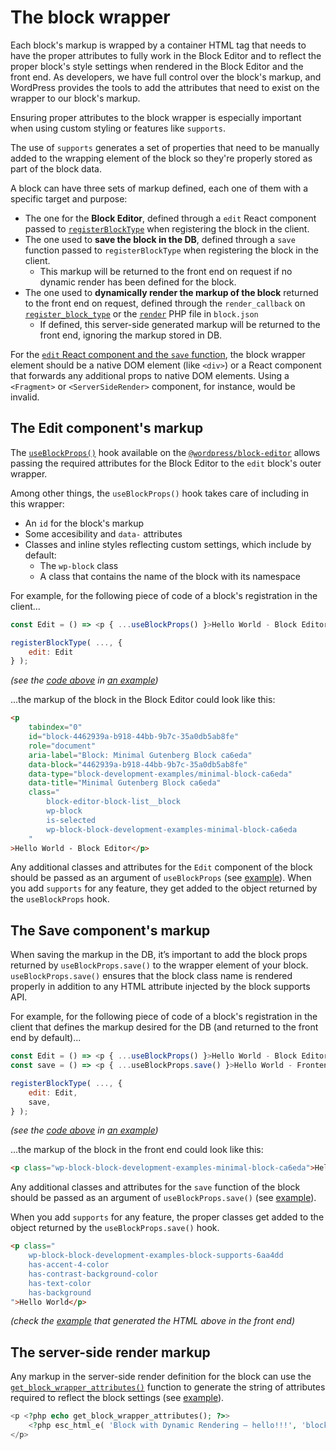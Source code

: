 # The block wrapper

Each block's markup is wrapped by a container HTML tag that needs to have the proper attributes to fully work in the Block Editor and to reflect the proper block's style settings when rendered in the Block Editor and the front end. As developers, we have full control over the block's markup, and WordPress provides the tools to add the attributes that need to exist on the wrapper to our block's markup.

Ensuring proper attributes to the block wrapper is especially important when using custom styling or features like `supports`. 

<div class="callout callout-info">
The use of <code>supports</code> generates a set of properties that need to be manually added to the wrapping element of the block so they're properly stored as part of the block data.
</div>

A block can have three sets of markup defined, each one of them with a specific target and purpose:

- The one for the **Block Editor**, defined through a `edit` React component passed to [`registerBlockType`](https://developer.wordpress.org/block-editor/reference-guides/block-api/block-registration/#registerblocktype) when registering the block in the client. 
- The one used to **save the block in the DB**, defined through a `save` function passed to `registerBlockType` when registering the block in the client. 
    - This markup will be returned to the front end on request if no dynamic render has been defined for the block.
- The one used to **dynamically render the markup of the block** returned to the front end on request, defined through the `render_callback` on [`register_block_type`](https://developer.wordpress.org/reference/functions/register_block_type/) or the [`render`](https://developer.wordpress.org/block-editor/reference-guides/block-api/block-metadata/#render) PHP file in `block.json`
    - If defined, this server-side generated markup will be returned to the front end, ignoring the markup stored in DB.

For the [`edit` React component and the `save` function](https://developer.wordpress.org/block-editor/reference-guides/block-api/block-edit-save/), the block wrapper element should be a native DOM element (like `<div>`) or a React component that forwards any additional props to native DOM elements. Using a `<Fragment>` or `<ServerSideRender>` component, for instance, would be invalid.


## The Edit component's markup

The [`useBlockProps()`](https://developer.wordpress.org/block-editor/reference-guides/packages/packages-block-editor/#useblockprops) hook available on the [`@wordpress/block-editor`](https://developer.wordpress.org/block-editor/reference-guides/packages/packages-block-editor) allows passing the required attributes for the Block Editor to the `edit` block's outer wrapper. 

Among other things, the `useBlockProps()` hook takes care of including in this wrapper:

- An `id` for the block's markup 
- Some accesibility and `data-` attributes
- Classes and inline styles reflecting custom settings, which include by default:
    - The `wp-block` class 
    - A class that contains the name of the block with its namespace

For example, for the following piece of code of a block's registration in the client...

```js
const Edit = () => <p { ...useBlockProps() }>Hello World - Block Editor</p>;

registerBlockType( ..., {
	edit: Edit
} );
```
_(see the [code above](https://github.com/WordPress/block-development-examples/blob/trunk/plugins/minimal-block-ca6eda/src/index.js) in [an example](https://github.com/WordPress/block-development-examples/tree/trunk/plugins/minimal-block-ca6eda))_

...the markup of the block in the Block Editor could look like this:
```html
<p 
    tabindex="0" 
    id="block-4462939a-b918-44bb-9b7c-35a0db5ab8fe" 
    role="document" 
    aria-label="Block: Minimal Gutenberg Block ca6eda" 
    data-block="4462939a-b918-44bb-9b7c-35a0db5ab8fe" 
    data-type="block-development-examples/minimal-block-ca6eda" 
    data-title="Minimal Gutenberg Block ca6eda" 
    class="
        block-editor-block-list__block 
        wp-block 
        is-selected 
        wp-block-block-development-examples-minimal-block-ca6eda
    "
>Hello World - Block Editor</p>
```

Any additional classes and attributes for the `Edit` component of the block should be passed as an argument of `useBlockProps` (see [example](https://github.com/WordPress/block-development-examples/blob/trunk/plugins/stylesheets-79a4c3/src/edit.js)). When you add `supports` for any feature, they get added to the object returned by the `useBlockProps` hook.


## The Save component's markup

When saving the markup in the DB, it’s important to add the block props returned by `useBlockProps.save()` to the wrapper element of your block. `useBlockProps.save()` ensures that the block class name is rendered properly in addition to any HTML attribute injected by the block supports API.

For example, for the following piece of code of a block's registration in the client that defines the markup desired for the DB (and returned to the front end by default)...

```js
const Edit = () => <p { ...useBlockProps() }>Hello World - Block Editor</p>;
const save = () => <p { ...useBlockProps.save() }>Hello World - Frontend</p>;

registerBlockType( ..., {
	edit: Edit,
	save,
} );
```

_(see the [code above](https://github.com/WordPress/block-development-examples/blob/trunk/plugins/minimal-block-ca6eda/src/index.js) in [an example](https://github.com/WordPress/block-development-examples/tree/trunk/plugins/minimal-block-ca6eda))_


...the markup of the block in the front end could look like this:
```html
<p class="wp-block-block-development-examples-minimal-block-ca6eda">Hello World – Frontend</p>
```

Any additional classes and attributes for the `save` function of the block should be passed as an argument of `useBlockProps.save()` (see [example](https://github.com/WordPress/block-development-examples/blob/trunk/plugins/stylesheets-79a4c3/src/save.js)). 

When you add `supports` for any feature, the proper classes get added to the object returned by the `useBlockProps.save()` hook.

```html
<p class="
    wp-block-block-development-examples-block-supports-6aa4dd 
    has-accent-4-color 
    has-contrast-background-color 
    has-text-color 
    has-background
">Hello World</p>
```

_(check the [example](https://github.com/WordPress/block-development-examples/tree/trunk/plugins/block-supports-6aa4dd) that generated the HTML above in the front end)_

## The server-side render markup

Any markup in the server-side render definition for the block can use the [`get_block_wrapper_attributes()`](https://developer.wordpress.org/reference/functions/get_block_wrapper_attributes/) function to generate the string of attributes required to reflect the block settings (see [example](https://github.com/WordPress/block-development-examples/blob/f68640f42d993f0866d1879f67c73910285ca114/plugins/block-dynamic-rendering-64756b/src/render.php#L11)). 

```php
<p <?php echo get_block_wrapper_attributes(); ?>>
	<?php esc_html_e( 'Block with Dynamic Rendering – hello!!!', 'block-development-examples' ); ?>
</p>
```